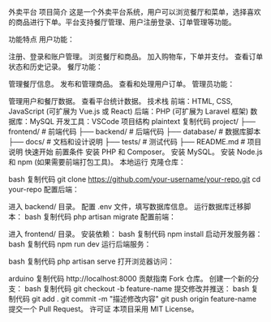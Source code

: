 
外卖平台
项目简介
这是一个外卖平台系统，用户可以浏览餐厅和菜单，选择喜欢的商品进行下单。平台支持餐厅管理、用户注册登录、订单管理等功能。

功能特点
用户功能：

注册、登录和账户管理。
浏览餐厅和商品。
加入购物车，下单并支付。
查看订单状态和历史记录。
餐厅功能：

管理餐厅信息。
发布和管理商品。
查看和处理用户订单。
管理员功能：

管理用户和餐厅数据。
查看平台统计数据。
技术栈
前端：HTML, CSS, JavaScript (可扩展为 Vue.js 或 React)
后端：PHP (可扩展为 Laravel 框架)
数据库：MySQL
开发工具：VSCode
项目结构
plaintext
复制代码
project/
├── frontend/           # 前端代码
├── backend/            # 后端代码
├── database/           # 数据库脚本
├── docs/               # 文档和设计说明
├── tests/              # 测试代码
├── README.md           # 项目说明
快速开始
前置条件
安装 PHP 和 Composer。
安装 MySQL。
安装 Node.js 和 npm (如果需要前端打包工具)。
本地运行
克隆仓库：

bash
复制代码
git clone https://github.com/your-username/your-repo.git
cd your-repo
配置后端：

进入 backend/ 目录。
配置 .env 文件，填写数据库信息。
运行数据库迁移脚本：
bash
复制代码
php artisan migrate
配置前端：

进入 frontend/ 目录。
安装依赖：
bash
复制代码
npm install
启动开发服务器：
bash
复制代码
npm run dev
运行后端服务：

bash
复制代码
php artisan serve
打开浏览器访问：

arduino
复制代码
http://localhost:8000
贡献指南
Fork 仓库。
创建一个新的分支：
bash
复制代码
git checkout -b feature-name
提交修改并推送：
bash
复制代码
git add .
git commit -m "描述修改内容"
git push origin feature-name
提交一个 Pull Request。
许可证
本项目采用 MIT License。

